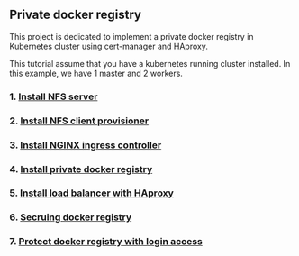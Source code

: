 ## Private docker registry
This project is dedicated to implement a private docker registry in Kubernetes cluster using cert-manager and HAproxy.

This tutorial assume that you have a kubernetes running cluster installed. In this example, we have 1 master and 2 workers.

### 1. [Install NFS server](documentation/01-nfs-server.md)

### 2. [Install NFS client provisioner](documentation/02-kube-nfs-client-provisionner.md)

### 3. [Install NGINX ingress controller](documentation/03-ingress-controller.md)

### 4. [Install private docker registry](documentation/04-install-docker-registry.md)

### 5. [Install load balancer with HAproxy](documentation/05-load-balancing.md)

### 6. [Secruing docker registry](documentation/06-securing-registry-tls.md)

### 7. [Protect docker registry with login access](documentation/07-login-registry.md)


